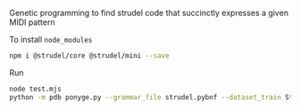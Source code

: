 Genetic programming to find strudel code that succinctly expresses a given MIDI pattern

To install `node_modules`

```bash
npm i @strudel/core @strudel/mini --save
```

Run

```bash
node test.mjs
python -m pdb ponyge.py --grammar_file strudel.pybnf --dataset_train Strudel/Train.txt
```

